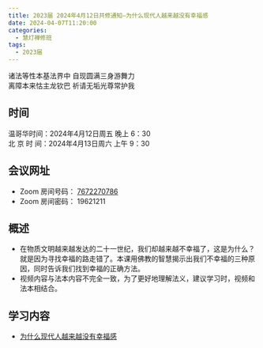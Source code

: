 ```yaml
---
title: 2023届 2024年4月12日共修通知—为什么现代人越来越没有幸福感
date: 2024-04-07T11:20:00
categories:
  - 慧灯禅修班
tags:
  - 2023届
---
```

诸法等性本基法界中 自现圆满三身游舞力\
离障本来怙主龙钦巴 祈请无垢光尊常护我

## 时间

温哥华时间：2024年4月12日周五 晚上 6：30\
北 京  时  间：2024年4月13日周六 上午 9：30

## 会议网址

* Zoom 房间号码： [7672270786](https://us02web.zoom.us/j/7672270786?pwd=bjRzNVpOT0g1cWF3WWVqVE1PZzlWZz09)
* Zoom 房间密码： 19621211

## 概述

* 在物质文明越来越发达的二十一世纪，我们却越来越不幸福了，这是为什么？就是因为寻找幸福的路走错了。本课用佛教的智慧揭示出我们不幸福的三种原因，同时告诉我们找到幸福的正确方法。
* 视频内容与法本内容不完全一致，为了更好地理解法义，建议学习时，视频和法本相结合。 

## 学习内容

* [为什么现代人越来越没有幸福感](https://www.huidengchanxiu.net/wsb/book2/p1/2)
